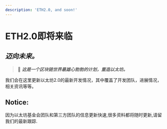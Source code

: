 ```yaml
---
description: 'ETH2.0, and soon!'
---
```


# ETH2.0即将来临

## _**迈向未来。**_

> 🌁 _**这是一个区块链世界最雄心勃勃的计划，重造以太坊。**_

我们会在这里更新以太坊2.0的最新开发情况，其中覆盖了开发团队，进展情况，相关资讯等等。

## Notice:

因为以太坊基金会团队和第三方团队的信息更新快速,很多资料都将随时更新,请留我们的最新跟踪.



